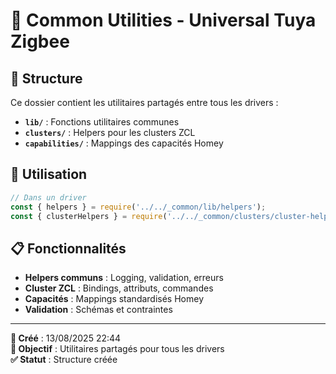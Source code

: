 # 🔧 Common Utilities - Universal Tuya Zigbee

## 📁 Structure

Ce dossier contient les utilitaires partagés entre tous les drivers :

- **`lib/`** : Fonctions utilitaires communes
- **`clusters/`** : Helpers pour les clusters ZCL
- **`capabilities/`** : Mappings des capacités Homey

## 🎯 Utilisation

```javascript
// Dans un driver
const { helpers } = require('../../_common/lib/helpers');
const { clusterHelpers } = require('../../_common/clusters/cluster-helpers');
```

## 📋 Fonctionnalités

- **Helpers communs** : Logging, validation, erreurs
- **Cluster ZCL** : Bindings, attributs, commandes
- **Capacités** : Mappings standardisés Homey
- **Validation** : Schémas et contraintes

---

**📅 Créé** : 13/08/2025 22:44  
**🎯 Objectif** : Utilitaires partagés pour tous les drivers  
**✅ Statut** : Structure créée
